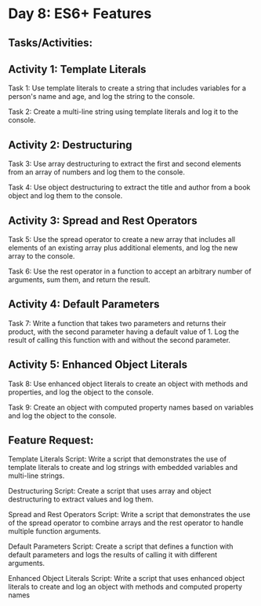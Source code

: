 # Day 8: ES6+ Features
## Tasks/Activities:
## Activity 1: Template Literals
Task 1: Use template literals to create a string that includes variables for a person's name and age, and log the string to the console.

Task 2: Create a multi-line string using template literals and log it to the console.

## Activity 2: Destructuring
Task 3: Use array destructuring to extract the first and second elements from an array of numbers and log them to the console.

Task 4: Use object destructuring to extract the title and author from a book object and log them to the console.

## Activity 3: Spread and Rest Operators
Task 5: Use the spread operator to create a new array that includes all elements of an existing array plus additional elements, and log the new array to the console.

Task 6: Use the rest operator in a function to accept an arbitrary number of arguments, sum them, and return the result.

## Activity 4: Default Parameters
Task 7: Write a function that takes two parameters and returns their product, with the second parameter having a default value of 1. Log the result of calling this function with and without the second parameter.

## Activity 5: Enhanced Object Literals
Task 8: Use enhanced object literals to create an object with methods and properties, and log the object to the console.

Task 9: Create an object with computed property names based on variables and log the object to the console.

## Feature Request:
Template Literals Script: Write a script that demonstrates the use of template literals to create and log strings with embedded variables and multi-line strings.

Destructuring Script: Create a script that uses array and object destructuring to extract values and log them.

Spread and Rest Operators Script: Write a script that demonstrates the use of the spread operator to combine arrays and the rest operator to handle multiple function arguments.

Default Parameters Script: Create a script that defines a function with default parameters and logs the results of calling it with different arguments.

Enhanced Object Literals Script: Write a script that uses enhanced object literals to create and log an object with methods and computed property names